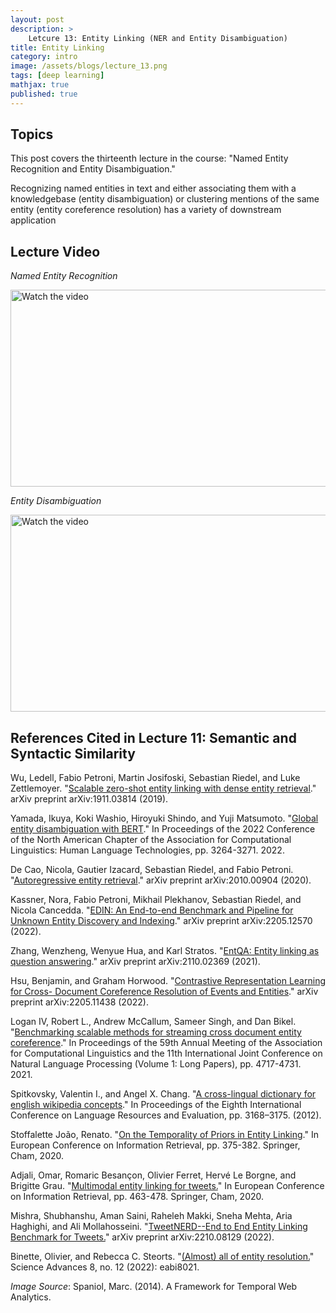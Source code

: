 ```yaml
---
layout: post
description: >
    Letcure 13: Entity Linking (NER and Entity Disambiguation)
title: Entity Linking
category: intro
image: /assets/blogs/lecture_13.png
tags: [deep learning]
mathjax: true
published: true
---
```


## Topics

This post covers the thirteenth lecture in the course: "Named Entity Recognition and Entity Disambiguation." 

Recognizing named entities in text and either associating them with a knowledgebase (entity disambiguation) or clustering mentions of the same entity (entity coreference resolution) has a variety of downstream application

## Lecture Video

_Named Entity Recognition_

<a href="https://www.youtube.com/watch?v=OZ4C-YQw4wQ&ab_channel=MelissaDell" target="_blank">
 <img src="http://img.youtube.com/vi/OZ4C-YQw4wQ/mqdefault.jpg" alt="Watch the video" width="560" height="315" />
</a>

_Entity Disambiguation_

<a href="https://www.youtube.com/watch?v=SzTmbR78AF0&ab_channel=MelissaDell" target="_blank">
 <img src="http://img.youtube.com/vi/SzTmbR78AF0/mqdefault.jpg" alt="Watch the video" width="560" height="315" />
</a>

<!-- [Lecture notes](https://www.dropbox.com/s/oehhzqib5giwv5i/lecture_sts.pdf?dl=0) -->


## References Cited in Lecture 11: Semantic and Syntactic Similarity

Wu, Ledell, Fabio Petroni, Martin Josifoski, Sebastian Riedel, and Luke Zettlemoyer. "[Scalable zero-shot entity linking with dense entity retrieval](https://arxiv.org/pdf/1911.03814.pdf?fbclid=IwAR3z8-1qEsoJ6h8k3R6Q5SnSN80AlHrenUmEOYAsDfqFwqels0BZc9qmNME&ref=https://githubhelp.com)." arXiv preprint arXiv:1911.03814 (2019).

Yamada, Ikuya, Koki Washio, Hiroyuki Shindo, and Yuji Matsumoto. "[Global entity disambiguation with BERT](https://aclanthology.org/2022.naacl-main.238.pdf)." In Proceedings of the 2022 Conference of the North American Chapter of the Association for Computational Linguistics: Human Language Technologies, pp. 3264-3271. 2022.

De Cao, Nicola, Gautier Izacard, Sebastian Riedel, and Fabio Petroni. "[Autoregressive entity retrieval](https://arxiv.org/pdf/2010.00904)." arXiv preprint arXiv:2010.00904 (2020).

Kassner, Nora, Fabio Petroni, Mikhail Plekhanov, Sebastian Riedel, and Nicola Cancedda. "[EDIN: An End-to-end Benchmark and Pipeline for Unknown Entity Discovery and Indexing](https://arxiv.org/pdf/2205.12570)." arXiv preprint arXiv:2205.12570 (2022).

Zhang, Wenzheng, Wenyue Hua, and Karl Stratos. "[EntQA: Entity linking as question answering]()." arXiv preprint arXiv:2110.02369 (2021).

Hsu, Benjamin, and Graham Horwood. "[Contrastive Representation Learning for Cross- Document Coreference Resolution of Events and Entities](https://arxiv.org/pdf/2110.02369)." arXiv preprint arXiv:2205.11438 (2022).

Logan IV, Robert L., Andrew McCallum, Sameer Singh, and Dan Bikel. "[Benchmarking scalable methods for streaming cross document entity coreference](https://aclanthology.org/2021.acl-long.364.pdf)." In Proceedings of the 59th Annual Meeting of the Association for Computational Linguistics and the 11th International Joint Conference on Natural Language Processing (Volume 1: Long Papers), pp. 4717-4731. 2021.

Spitkovsky, Valentin I., and Angel X. Chang. "[A cross-lingual dictionary for english wikipedia concepts](https://research.google/pubs/pub38098.pdf)." In Proceedings of the Eighth International Conference on Language Resources and Evaluation, pp. 3168–3175. (2012).

Stoffalette João, Renato. "[On the Temporality of Priors in Entity Linking](https://www.ncbi.nlm.nih.gov/pmc/articles/PMC7148058/)." In European Conference on Information Retrieval, pp. 375-382. Springer, Cham, 2020.

Adjali, Omar, Romaric Besançon, Olivier Ferret, Hervé Le Borgne, and Brigitte Grau. "[Multimodal entity linking for tweets.](https://www.ncbi.nlm.nih.gov/pmc/articles/PMC7148241/)" In European Conference on Information Retrieval, pp. 463-478. Springer, Cham, 2020.

Mishra, Shubhanshu, Aman Saini, Raheleh Makki, Sneha Mehta, Aria Haghighi, and Ali Mollahosseini. "[TweetNERD--End to End Entity Linking Benchmark for Tweets.](https://arxiv.org/pdf/2210.08129)" arXiv preprint arXiv:2210.08129 (2022).

Binette, Olivier, and Rebecca C. Steorts. "[(Almost) all of entity resolution.](https://www.science.org/doi/pdf/10.1126/sciadv.abi8021)" Science Advances 8, no. 12 (2022): eabi8021.

_Image Source_: Spaniol, Marc. (2014). A Framework for Temporal Web Analytics. 
